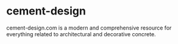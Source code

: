 # cement-design
cement-design.com is a modern and comprehensive resource for everything related to architectural and decorative concrete.
